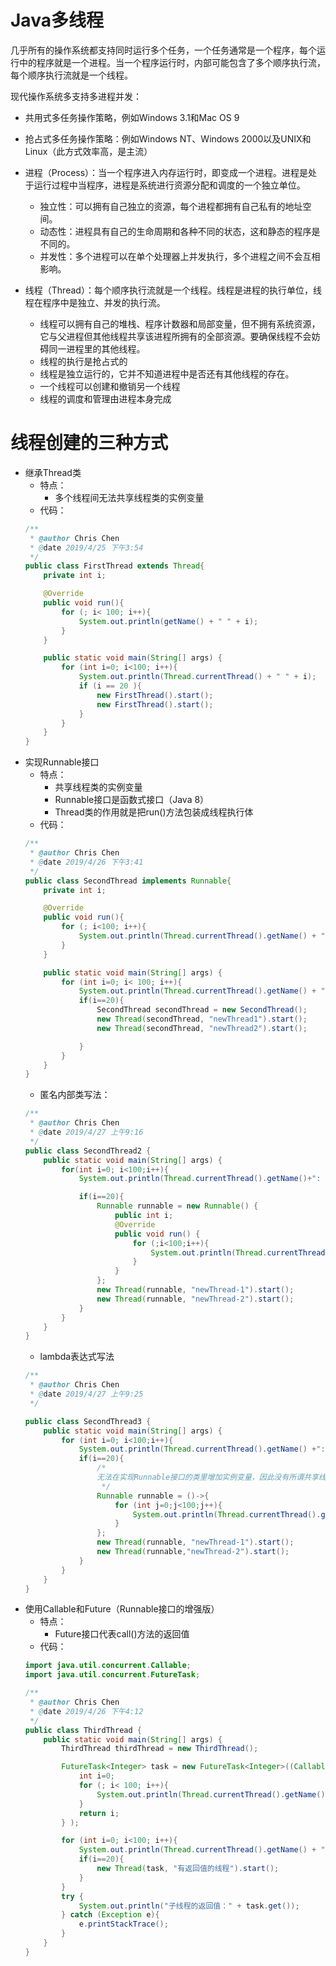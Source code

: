 Java多线程
=============

几乎所有的操作系统都支持同时运行多个任务，一个任务通常是一个程序，每个运行中的程序就是一个进程。当一个程序运行时，内部可能包含了多个顺序执行流，每个顺序执行流就是一个线程。


现代操作系统多支持多进程并发：
  + 共用式多任务操作策略，例如Windows 3.1和Mac OS 9
  + 抢占式多任务操作策略：例如Windows NT、Windows 2000以及UNIX和Linux（此方式效率高，是主流）

+ 进程（Process）：当一个程序进入内存运行时，即变成一个进程。进程是处于运行过程中当程序，进程是系统进行资源分配和调度的一个独立单位。
  + 独立性：可以拥有自己独立的资源，每个进程都拥有自己私有的地址空间。
  + 动态性：进程具有自己的生命周期和各种不同的状态，这和静态的程序是不同的。
  + 并发性：多个进程可以在单个处理器上并发执行，多个进程之间不会互相影响。
+ 线程（Thread）：每个顺序执行流就是一个线程。线程是进程的执行单位，线程在程序中是独立、并发的执行流。
  + 线程可以拥有自己的堆栈、程序计数器和局部变量，但不拥有系统资源，它与父进程但其他线程共享该进程所拥有的全部资源。要确保线程不会妨碍同一进程里的其他线程。
  + 线程的执行是抢占式的
  + 线程是独立运行的，它并不知道进程中是否还有其他线程的存在。
  + 一个线程可以创建和撤销另一个线程
  + 线程的调度和管理由进程本身完成
  

线程创建的三种方式
===============

+ 继承Thread类
  + 特点：
    + 多个线程间无法共享线程类的实例变量
  + 代码：
  ```java
  /**
   * @author Chris Chen
   * @date 2019/4/25 下午3:54
   */
  public class FirstThread extends Thread{
      private int i;
  
      @Override
      public void run(){
          for (; i< 100; i++){
              System.out.println(getName() + " " + i);
          }
      }
  
      public static void main(String[] args) {
          for (int i=0; i<100; i++){
              System.out.println(Thread.currentThread() + " " + i);
              if (i == 20 ){
                  new FirstThread().start();
                  new FirstThread().start();
              }
          }
      }
  }

  ```
+ 实现Runnable接口
  + 特点：
    + 共享线程类的实例变量
    + Runnable接口是函数式接口（Java 8）
    + Thread类的作用就是把run()方法包装成线程执行体
  + 代码：
  ```java
  /**
   * @author Chris Chen
   * @date 2019/4/26 下午3:41
   */
  public class SecondThread implements Runnable{
      private int i;
  
      @Override
      public void run(){
          for (; i<100; i++){
              System.out.println(Thread.currentThread().getName() + " " + i);
          }
      }
  
      public static void main(String[] args) {
          for (int i=0; i< 100; i++){
              System.out.println(Thread.currentThread().getName() + " " + i);
              if(i==20){
                  SecondThread secondThread = new SecondThread();
                  new Thread(secondThread, "newThread1").start();
                  new Thread(secondThread, "newThread2").start();
  
              }
          }
      }
  }

  ```
  + 匿名内部类写法：
  ```java
  /**
   * @author Chris Chen
   * @date 2019/4/27 上午9:16
   */
  public class SecondThread2 {
      public static void main(String[] args) {
          for(int i=0; i<100;i++){
              System.out.println(Thread.currentThread().getName()+": "+i);
  
              if(i==20){
                  Runnable runnable = new Runnable() {
                      public int i;
                      @Override
                      public void run() {
                          for (;i<100;i++){
                              System.out.println(Thread.currentThread().getName()+": "+i);
                          }
                      }
                  };
                  new Thread(runnable, "newThread-1").start();
                  new Thread(runnable, "newThread-2").start();
              }
          }
      }
  }

  ```
  + lambda表达式写法
  ```java
  /**
   * @author Chris Chen
   * @date 2019/4/27 上午9:25
   */
  
  public class SecondThread3 {
      public static void main(String[] args) {
          for (int i=0; i<100;i++){
              System.out.println(Thread.currentThread().getName() +": "+ i);
              if(i==20){
                  /*
                  无法在实现Runnable接口的类里增加实例变量，因此没有所谓共享线程类的实例变量
                   */
                  Runnable runnable = ()->{
                      for (int j=0;j<100;j++){
                          System.out.println(Thread.currentThread().getName()+": "+j);
                      }
                  };
                  new Thread(runnable, "newThread-1").start();
                  new Thread(runnable,"newThread-2").start();
              }
          }
      }
  }

  ```
+ 使用Callable和Future（Runnable接口的增强版）
  + 特点： 
    + Future接口代表call()方法的返回值
  + 代码：
  ```java
  import java.util.concurrent.Callable;
  import java.util.concurrent.FutureTask;
  
  /**
   * @author Chris Chen
   * @date 2019/4/26 下午4:12
   */
  public class ThirdThread {
      public static void main(String[] args) {
          ThirdThread thirdThread = new ThirdThread();
  
          FutureTask<Integer> task = new FutureTask<Integer>((Callable<Integer>)() ->{
              int i=0;
              for (; i< 100; i++){
                  System.out.println(Thread.currentThread().getName() + " " + i);
              }
              return i;
          } );
  
          for (int i=0; i<100; i++){
              System.out.println(Thread.currentThread().getName() + " 的循环变量i的值: " + i);
              if(i==20){
                  new Thread(task, "有返回值的线程").start();
              }
          }
          try {
              System.out.println("子线程的返回值：" + task.get());
          } catch (Exception e){
              e.printStackTrace();
          }
      }
  }

  ```